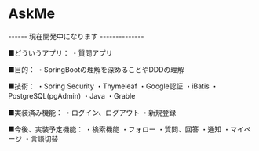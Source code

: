 # AskMe
------ 現在開発中になります --------------

■どういうアプリ：
 ・質問アプリ

■目的：
 ・SpringBootの理解を深めることやDDDの理解
 
■技術：
 ・Spring Security
 ・Thymeleaf
 ・Google認証
 ・iBatis
 ・PostgreSQL(pgAdmin)
 ・Java
 ・Grable
 
■実装済み機能：
 ・ログイン、ログアウト
 ・新規登録

■今後、実装予定機能：
 ・検索機能
 ・フォロー
 ・質問、回答
 ・通知
 ・マイページ
 ・言語切替


